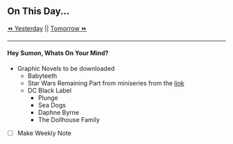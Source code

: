 ## On This Day...

[⏪ Yesterday](2021-12-03) || [Tomorrow ⏩](2021-12-05)

---
#### Hey Sumon, Whats On Your Mind? 
- Graphic Novels to be downloaded
	- Babyteeth
	- Star Wars Remaining Part from miniseries from the [link](https://www.howtolovecomics.com/2019/05/02/marvel-star-wars-comics-guide/)
	- DC Black Label
		- Plunge
		- Sea Dogs
		- Daphne Byrne
		- The Dollhouse Family





- [ ] Make Weekly Note
